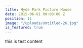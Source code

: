 ```yaml
---
title: Hyde Park Picture House
date: 2015-06-01 00:00:00 Z
position: 11
image: "/uploads/Untitled-26.jpg"
is_featured: true
---
```


this is test content